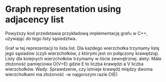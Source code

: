 # Graph representation using adjacency list

Powyższy kod przedstawia przykładową implementację grafu w C++, używając do tego listy sąsiedztwa.

Graf w tej reprezentacji to lista list. Dla każdego wierzchołka trzymamy listę jego sąsiadów (czyli wierzchołków, z którymi jest on połączony krawędzią). Listy dla kolejnych wierzchołków trzymamy w liście zewnętrznej.
alety:
Mała złożoność pamięciowa O(V+E) gdzie E to liczba krawędzi a V liczba wierzchołków. 
Wady:
Sprawdzenie, czy istnieje krawędź między dwoma wierzchołkami ma złożoność -w najgorszym razie O(E)
